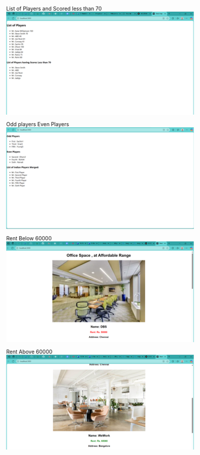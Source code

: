 List of Players and Scored less than 70
![alt text](/Week7/Output-screenshots/React-9-1.png)

Odd players Even Players
![alt text](/Week7/Output-screenshots/React-9-2.png)

Rent Below 60000
![alt text](/Week7/Output-screenshots/Rental-1.png)

Rent Above 60000
![alt text](/Week7/Output-screenshots/Rental-2.png)